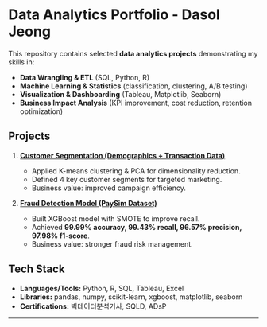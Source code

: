 # Data Analytics Portfolio - Dasol Jeong

This repository contains selected **data analytics projects** demonstrating my skills in:
- **Data Wrangling & ETL** (SQL, Python, R)
- **Machine Learning & Statistics** (classification, clustering, A/B testing)
- **Visualization & Dashboarding** (Tableau, Matplotlib, Seaborn)
- **Business Impact Analysis** (KPI improvement, cost reduction, retention optimization)

## Projects
1. **[Customer Segmentation (Demographics + Transaction Data)](https://github.com/dsj-data/CustomerSegmentation)**  
   - Applied K-means clustering & PCA for dimensionality reduction.  
   - Defined 4 key customer segments for targeted marketing.  
   - Business value: improved campaign efficiency.

2. **[Fraud Detection Model (PaySim Dataset)](https://github.com/dsj-data/FraudDetect.git)**  
   - Built XGBoost model with SMOTE to improve recall.  
   - Achieved **99.99% accuracy, 99.43% recall, 96.57% precision, 97.98% f1-score**.  
   - Business value: stronger fraud risk management.

## Tech Stack
- **Languages/Tools:** Python, R, SQL, Tableau, Excel  
- **Libraries:** pandas, numpy, scikit-learn, xgboost, matplotlib, seaborn  
- **Certifications:** 빅데이터분석기사, SQLD, ADsP

---
